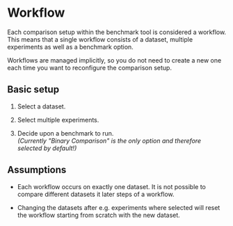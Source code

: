 # Workflow

Each comparison setup within the benchmark tool is considered a workflow. This means that a single workflow consists of
a dataset, multiple experiments as well as a benchmark option.

Workflows are managed implicitly, so you do not need to create a new one each time you want to reconfigure the
comparison setup.

## Basic setup

1. Select a dataset.
   
2. Select multiple experiments.
   
3. Decide upon a benchmark to run.  
   _(Currently "Binary Comparison" is the only option and therefore selected by default!)_

## Assumptions

- Each workflow occurs on exactly one dataset. It is not possible to compare different datasets it later steps of a 
  workflow.
  
- Changing the datasets after e.g. experiments where selected will reset the workflow starting from scratch with the new
  dataset.
